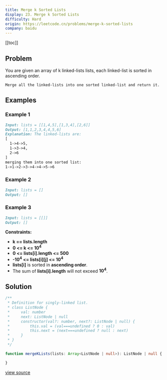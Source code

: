 ```yaml
---
title: Merge k Sorted Lists
display: 23. Merge k Sorted Lists
difficulty: Hard
origin: https://leetcode.cn/problems/merge-k-sorted-lists
company: baidu
---
```


[[toc]]

## Problem

You are given an array of k linked-lists lists, each linked-list is sorted in ascending order.

`Merge all the linked-lists into one sorted linked-list and return it.`

## Examples

### Example 1

```md
Input: lists = [[1,4,5],[1,3,4],[2,6]]
Output: [1,1,2,3,4,4,5,6]
Explanation: The linked-lists are:
[
  1->4->5,
  1->3->4,
  2->6
]
merging them into one sorted list:
1->1->2->3->4->4->5->6
```

### Example 2

```md
Input: lists = []
Output: []
```

### Example 3

```md
Input: lists = [[]]
Output: []
```

**Constraints:**

- **k == lists.length**
- **0 <= k <= 10<sup>4</sup>**
- **0 <= lists[i].length <= 500**
- **-10<sup>4</sup> <= lists[i][j] <= 10<sup>4</sup>**
- **lists[i]** is sorted in **ascending order**.
- The sum of **lists[i].length** will not exceed **10<sup>4</sup>**.

## Solution

```ts
/**
 * Definition for singly-linked list.
 * class ListNode {
 *     val: number
 *     next: ListNode | null
 *     constructor(val?: number, next?: ListNode | null) {
 *         this.val = (val===undefined ? 0 : val)
 *         this.next = (next===undefined ? null : next)
 *     }
 * }
 */

function mergeKLists(lists: Array<ListNode | null>): ListNode | null {

}
```

[view source](https://leetcode.cn/problems/merge-k-sorted-lists)

